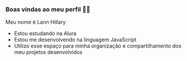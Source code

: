 ### Boas vindas ao meu perfil 🩷🩷
Meu nome é Lann Hillary

- Estou estudando na Alura
- Estou me desenvolvendo na linguagem JavaScript
- Utilizo esse espaço para minha organização e compartilhamento dos meu projetos desenvolvidos
